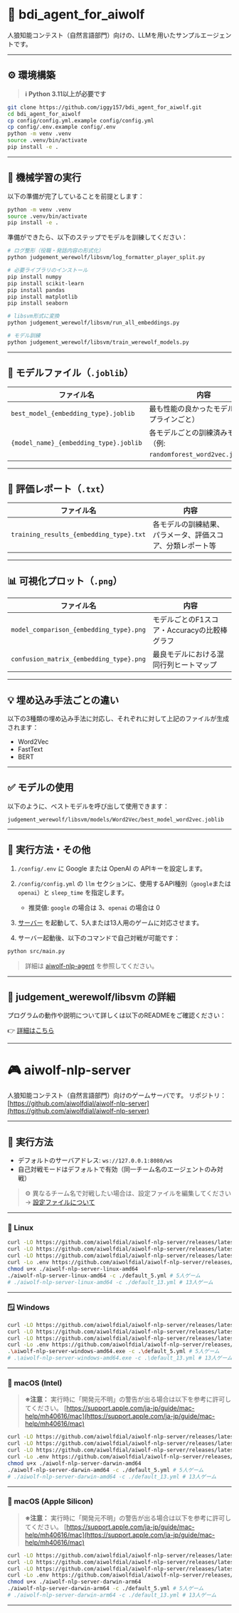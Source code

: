 # 🧠 bdi\_agent\_for\_aiwolf

人狼知能コンテスト（自然言語部門）向けの、LLMを用いたサンプルエージェントです。

---

## ⚙️ 環境構築

> **ℹ️ Python 3.11以上が必要です**

```bash
git clone https://github.com/iggy157/bdi_agent_for_aiwolf.git
cd bdi_agent_for_aiwolf
cp config/config.yml.example config/config.yml
cp config/.env.example config/.env
python -m venv .venv
source .venv/bin/activate
pip install -e .
```

---

## 🧪 機械学習の実行

以下の準備が完了していることを前提とします：

```bash
python -m venv .venv
source .venv/bin/activate
pip install -e .
```

準備ができたら、以下のステップでモデルを訓練してください：

```bash
# ログ整形（役職・発話内容の形式化）
python judgement_werewolf/libsvm/log_formatter_player_split.py

# 必要ライブラリのインストール
pip install numpy
pip install scikit-learn
pip install pandas
pip install matplotlib
pip install seaborn

# libsvm形式に変換
python judgement_werewolf/libsvm/run_all_embeddings.py

# モデル訓練
python judgement_werewolf/libsvm/train_werewolf_models.py
```

---

## 📁 モデルファイル（`.joblib`）

| ファイル名                                  | 内容                                                |
| -------------------------------------- | ------------------------------------------------- |
| `best_model_{embedding_type}.joblib`   | 最も性能の良かったモデル（パイプラインごと）                            |
| `{model_name}_{embedding_type}.joblib` | 各モデルごとの訓練済みモデル（例: `randomforest_word2vec.joblib`） |

---

## 📄 評価レポート（`.txt`）

| ファイル名                                   | 内容                            |
| --------------------------------------- | ----------------------------- |
| `training_results_{embedding_type}.txt` | 各モデルの訓練結果、パラメータ、評価スコア、分類レポート等 |

---

## 📊 可視化プロット（`.png`）

| ファイル名                                   | 内容                          |
| --------------------------------------- | --------------------------- |
| `model_comparison_{embedding_type}.png` | モデルごとのF1スコア・Accuracyの比較棒グラフ |
| `confusion_matrix_{embedding_type}.png` | 最良モデルにおける混同行列ヒートマップ         |

---

## 💡 埋め込み手法ごとの違い

以下の3種類の埋め込み手法に対応し、それぞれに対して上記のファイルが生成されます：

* Word2Vec
* FastText
* BERT

---

## ✅ モデルの使用

以下のように、ベストモデルを呼び出して使用できます：

```
judgement_werewolf/libsvm/models/Word2Vec/best_model_word2vec.joblib
```

---

## 🚀 実行方法・その他

1. `/config/.env` に Google または OpenAI の APIキーを設定します。

2. `/config/config.yml` の `llm` セクションに、使用するAPI種別（`google`または`openai`）と `sleep_time` を指定します。

   * 推奨値: `google` の場合は 3、`openai` の場合は 0

3. [サーバー](https://github.com/aiwolfdial/aiwolf-nlp-server) を起動して、5人または13人用のゲームに対応させます。

4. サーバー起動後、以下のコマンドで自己対戦が可能です：

```bash
python src/main.py
```

> 詳細は [aiwolf-nlp-agent](https://github.com/aiwolfdial/aiwolf-nlp-agent) を参照してください。

---

## 📂 judgement\_werewolf/libsvm の詳細

プログラムの動作や説明について詳しくは以下のREADMEをご確認ください：

👉 [詳細はこちら](/judgement_werewolf/libsvm/README.md)

---

# 🎮 aiwolf-nlp-server

人狼知能コンテスト（自然言語部門）向けのゲームサーバです。
リポジトリ：[https://github.com/aiwolfdial/aiwolf-nlp-server](https://github.com/aiwolfdial/aiwolf-nlp-server)

---

## 🏁 実行方法

* デフォルトのサーバアドレス: `ws://127.0.0.1:8080/ws`
* 自己対戦モードはデフォルトで有効（同一チーム名のエージェントのみ対戦）

> ⚙️ 異なるチーム名で対戦したい場合は、設定ファイルを編集してください → [設定ファイルについて](./doc/config.md)

---

### 🐧 Linux

```bash
curl -LO https://github.com/aiwolfdial/aiwolf-nlp-server/releases/latest/download/aiwolf-nlp-server-linux-amd64
curl -LO https://github.com/aiwolfdial/aiwolf-nlp-server/releases/latest/download/default_5.yml
curl -LO https://github.com/aiwolfdial/aiwolf-nlp-server/releases/latest/download/default_13.yml
curl -Lo .env https://github.com/aiwolfdial/aiwolf-nlp-server/releases/latest/download/example.env
chmod u+x ./aiwolf-nlp-server-linux-amd64
./aiwolf-nlp-server-linux-amd64 -c ./default_5.yml # 5人ゲーム
# ./aiwolf-nlp-server-linux-amd64 -c ./default_13.yml # 13人ゲーム
```

---

### 🪟 Windows

```bash
curl -LO https://github.com/aiwolfdial/aiwolf-nlp-server/releases/latest/download/aiwolf-nlp-server-windows-amd64.exe
curl -LO https://github.com/aiwolfdial/aiwolf-nlp-server/releases/latest/download/default_5.yml
curl -LO https://github.com/aiwolfdial/aiwolf-nlp-server/releases/latest/download/default_13.yml
curl -Lo .env https://github.com/aiwolfdial/aiwolf-nlp-server/releases/latest/download/example.env
.\aiwolf-nlp-server-windows-amd64.exe -c .\default_5.yml # 5人ゲーム
# .\aiwolf-nlp-server-windows-amd64.exe -c .\default_13.yml # 13人ゲーム
```

---

### 🍎 macOS (Intel)

> **※注意：** 実行時に「開発元不明」の警告が出る場合は以下を参考に許可してください。
> [https://support.apple.com/ja-jp/guide/mac-help/mh40616/mac](https://support.apple.com/ja-jp/guide/mac-help/mh40616/mac)

```bash
curl -LO https://github.com/aiwolfdial/aiwolf-nlp-server/releases/latest/download/aiwolf-nlp-server-darwin-amd64
curl -LO https://github.com/aiwolfdial/aiwolf-nlp-server/releases/latest/download/default_5.yml
curl -LO https://github.com/aiwolfdial/aiwolf-nlp-server/releases/latest/download/default_13.yml
curl -Lo .env https://github.com/aiwolfdial/aiwolf-nlp-server/releases/latest/download/example.env
chmod u+x ./aiwolf-nlp-server-darwin-amd64
./aiwolf-nlp-server-darwin-amd64 -c ./default_5.yml # 5人ゲーム
# ./aiwolf-nlp-server-darwin-amd64 -c ./default_13.yml # 13人ゲーム
```

---

### 🍏 macOS (Apple Silicon)

> **※注意：** 実行時に「開発元不明」の警告が出る場合は以下を参考に許可してください。
> [https://support.apple.com/ja-jp/guide/mac-help/mh40616/mac](https://support.apple.com/ja-jp/guide/mac-help/mh40616/mac)

```bash
curl -LO https://github.com/aiwolfdial/aiwolf-nlp-server/releases/latest/download/aiwolf-nlp-server-darwin-arm64
curl -LO https://github.com/aiwolfdial/aiwolf-nlp-server/releases/latest/download/default_5.yml
curl -LO https://github.com/aiwolfdial/aiwolf-nlp-server/releases/latest/download/default_13.yml
curl -Lo .env https://github.com/aiwolfdial/aiwolf-nlp-server/releases/latest/download/example.env
chmod u+x ./aiwolf-nlp-server-darwin-arm64
./aiwolf-nlp-server-darwin-arm64 -c ./default_5.yml # 5人ゲーム
# ./aiwolf-nlp-server-darwin-arm64 -c ./default_13.yml # 13人ゲーム
```

---
